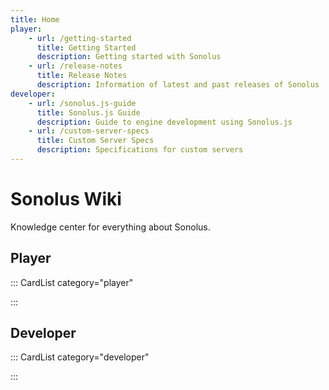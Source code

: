 ```yaml
---
title: Home
player:
    - url: /getting-started
      title: Getting Started
      description: Getting started with Sonolus
    - url: /release-notes
      title: Release Notes
      description: Information of latest and past releases of Sonolus
developer:
    - url: /sonolus.js-guide
      title: Sonolus.js Guide
      description: Guide to engine development using Sonolus.js
    - url: /custom-server-specs
      title: Custom Server Specs
      description: Specifications for custom servers
---
```


# Sonolus Wiki

Knowledge center for everything about Sonolus.

## Player

::: CardList category="player"

:::

## Developer

::: CardList category="developer"

:::
